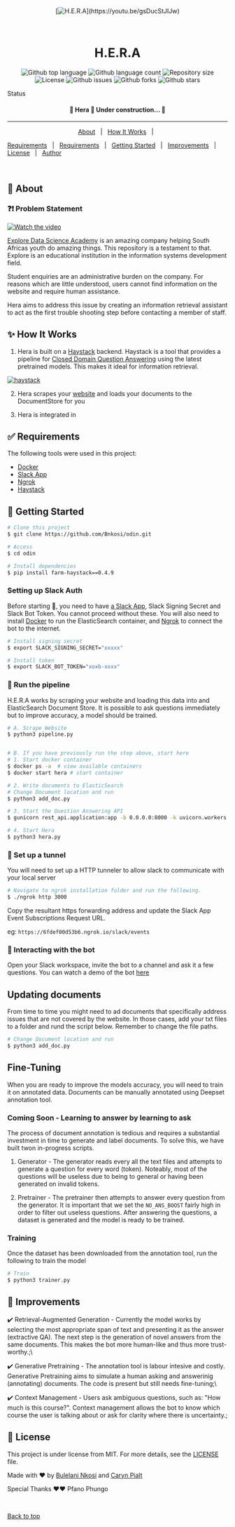 <div align="center" id="top"> 
  [<img src="./img/H.e.r.a.png" alt="H.E.R.A">](https://youtu.be/gsDucStJIJw)

  &#xa0;

  <!-- <a href="https://odin.netlify.app">Demo</a> -->
</div>

<h1 align="center">H.E.R.A</h1>

<p align="center">
  <img alt="Github top language" src="https://img.shields.io/github/languages/top/BNkosi/odin?color=56BEB8">

  <img alt="Github language count" src="https://img.shields.io/github/languages/count/BNkosi/odin?color=56BEB8">

  <img alt="Repository size" src="https://img.shields.io/github/repo-size/BNkosi/odin?color=56BEB8">

  <img alt="License" src="https://img.shields.io/github/license/BNkosi/odin?color=56BEB8">

  <img alt="Github issues" src="https://img.shields.io/github/issues/BNkosi/odin?color=56BEB8" />

  <img alt="Github forks" src="https://img.shields.io/github/forks/BNkosi/odin?color=56BEB8" />

  <img alt="Github stars" src="https://img.shields.io/github/stars/BNkosi/odin?color=56BEB8" />
</p>

Status

<h4 align="center"> 
	🚧  Hera 🚀 Under construction...  🚧
</h4> 

<hr>

<p align="center">
  <a href="#dart-about">About</a> &#xa0; | &#xa0;
  <a href="#sparkles-works">How It Works</a> &#xa0; | &#xa0;

  <a href="#rocket-technologies">Requirements</a> &#xa0; | &#xa0;
  <a href="#white_check_mark-requirements">Requirements</a> &#xa0; | &#xa0;
  <a href="#checkered_flag-starting">Getting Started</a> &#xa0; | &#xa0;
  <a href="#hammer-features">Improvements</a> &#xa0; | &#xa0;
  <a href="#memo-license">License</a> &#xa0; | &#xa0;
  <a href="https://github.com/BNkosi" target="_blank">Author</a>
</p>

<br>

## :dart: About ##

### :question::exclamation: Problem Statement ###

[![Watch the video]("./img/H.e.r.a.png)](https://youtu.be/gsDucStJIJw)

<a href="https://www.explore-datascience.net">Explore Data Science Academy</a> is an amazing company helping South Africas youth do amazing things. This repository is a testament to that. Explore is an educational institution in the information systems development field.

Student enquiries are an administrative burden on the company. For reasons which are little understood, users cannot find information on the website and require human assistance.

Hera aims to address this issue by creating an information retrieval assistant to act as the first trouble shooting step before contacting a member of staff.

## :sparkles: How It Works ##

1. Hera is built on a [Haystack](https://github.com/deepset-ai/haystack) backend. Haystack is a tool that provides a pipeline for [Closed Domain Question Answering](http://ceur-ws.org/Vol-1769/paper03.pdf) using the latest pretrained models. This makes it ideal for information retrieval.

[<img src="./img/concepts_haystack_v2.png" alt="haystack">](https://youtu.be/gsDucStJIJw)

2. Hera scrapes your [website](explore-datascience.net/) and loads your documents to the DocumentStore for you

3. Hera is integrated in

##  :white_check_mark:  Requirements ##

The following tools were used in this project:

- [Docker](https://docs.docker.com)
- [Slack App](https://api.slack.com/apps)
- [Ngrok](https://ngrok.com/)
- [Haystack](https://github.com/deepset-ai/haystack)

## :checkered_flag: Getting Started ##

```bash
# Clone this project
$ git clone https://github.com/Bnkosi/odin.git

# Access
$ cd odin

# Install dependencies
$ pip install farm-haystack==0.4.9
```

### Setting up Slack Auth ###

Before starting :checkered_flag:, you need to have [a Slack App](https://api.slack.com/apps), Slack Signing Secret and Slack Bot Token. You cannot proceed without these. You will also need to install [Docker](https://docs.docker.com/engine/install/ubuntu/) to run the ElasticSearch container, and [Ngrok](https://ngrok.com/) to connect the bot to the internet.

```bash
# Install signing secret
$ export SLACK_SIGNING_SECRET="xxxxx" 

# Install token
$ export SLACK_BOT_TOKEN="xoxb-xxxx"
```

### :notebook: Run the pipeline ###

H.E.R.A works by scraping your website and loading this data into and ElasticSearch Document Store. It is possible to ask questions immediately but to improve accuracy, a model should be trained.

```bash
# A. Scrape Website
$ python3 pipeline.py


# B. If you have previously run the step above, start here
# 1. Start docker container
$ docker ps -a  # view available containers
$ docker start hera # start container

# 2. Write documents to ElasticSearch
# Change Document location and run
$ python3 add_doc.py

# 3. Start the Question Answering API
$ gunicorn rest_api.application:app -b 0.0.0.0:8000 -k uvicorn.workers.UvicornWorker -t 300

# 4. Start Hera
$ python3 hera.py
```

### :arrows_counterclockwise: Set up a tunnel ###

You will need to set up a HTTP tunneler to allow slack to communicate with your local server

```bash
# Navigate to ngrok installation folder and run the following.
$ ./ngrok http 3000
```

Copy the resultant https forwarding address and update the Slack App Event Subscriptions Request URL. 

eg: `https://6fdef00d53b6.ngrok.io/slack/events`

### :robot: Interacting with the bot ###

Open your Slack workspace, invite the bot to a channel and ask it a few questions. You can watch a demo of the bot [here](https://youtu.be/JZyE4Mu4ddo)

## Updating documents ##

From time to time you might need to ad documents that specifically address issues that are not covered by the website. In those cases, add your txt files to a folder and rund the script below. Remember to change the file paths.

```bash
# Change Document location and run
$ python3 add_doc.py
```

## Fine-Tuning ###

When you are ready to improve the models accuracy, you will need to train it on annotated data. Documents can be manually annotated using Deepset annotation tool.

### Coming Soon - Learning to answer by learning to ask ###

The process of document annotation is tedious and requires a substantial investment in time to generate and label documents. To solve this, we have built twon in-progress scripts.

1. Generator - The generator reads every all the text files and attempts to generate a question for every word (token). Noteably, most of the questions will be useless due to being to general or having been generated on invalid tokens.

2. Pretrainer - The pretrainer then attempts to answer every question from the generator. It is important that we set the `NO_ANS_BOOST` fairly high in order to filter out useless questions. After answering the questions, a dataset is generated and the model is ready to be trained.

### Training ###

Once the dataset has been downloaded from the annotation tool, run the following to train the model

```bash
# Train
$ python3 trainer.py
```

## :rocket: Improvements ##

:heavy_check_mark: Retrieval-Augmented Generation - Currently the model works by selecting the most appropriate span of text and presenting it as the answer (extractive QA). The next step is the generation of novel answers from the same documents. This makes the bot more human-like and thus more trust-worthy.;\

:heavy_check_mark: Generative Pretraining - The annotation tool is labour intesive and costly. Generative Pretraining aims to simulate a human asking and answerinig (annotating) documents. The code is present but still needs fine-tuning;\

:heavy_check_mark: Context Management - Users ask ambiguous questions, such as: "How much is this course?". Context management allows the bot to know which course the user is talking about or ask for clarity where there is uncertainty.;

## :memo: License ##

This project is under license from MIT. For more details, see the [LICENSE](LICENSE.md) file.


Made with :heart: by <a href="https://github.com/BNkosi" target="_blank">Bulelani Nkosi</a> and <a href="https://github.com/carynpialat" target="_blank">Caryn Pialt</a>

Special Thanks :heart::heart: Pfano Phungo

&#xa0;

<a href="#top">Back to top</a>
